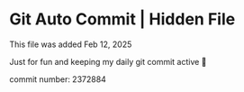 # Git Auto Commit | Hidden File

This file was added Feb 12, 2025

Just for fun and keeping my daily git commit active 🤪

commit number: 2372884
